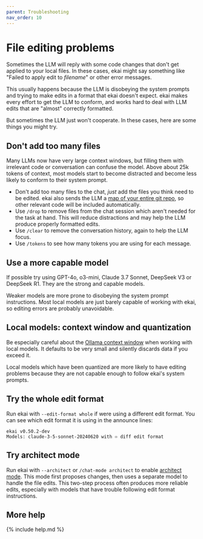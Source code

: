 ```yaml
---
parent: Troubleshooting
nav_order: 10
---
```


# File editing problems

Sometimes the LLM will reply with some code changes
that don't get applied to your local files.
In these cases, ekai might say something like "Failed to apply edit to *filename*"
or other error messages.

This usually happens because the LLM is disobeying the system prompts
and trying to make edits in a format that ekai doesn't expect.
ekai makes every effort to get the LLM
to conform, and works hard to deal with
LLM edits that are "almost" correctly formatted.

But sometimes the LLM just won't cooperate.
In these cases, here are some things you might try.

## Don't add too many files

Many LLMs now have very large context windows,
but filling them with irrelevant code or conversation 
can confuse the model.
Above about 25k tokens of context, most models start to become distracted and become less likely
to conform to their system prompt.

- Don't add too many files to the chat, *just* add the files you think need to be edited.
ekai also sends the LLM a [map of your entire git repo](https://ekai.chat/docs/repomap.html), so other relevant code will be included automatically.
- Use `/drop` to remove files from the chat session which aren't needed for the task at hand. This will reduce distractions and may help the LLM produce properly formatted edits.
- Use `/clear` to remove the conversation history, again to help the LLM focus.
- Use `/tokens` to see how many tokens you are using for each message.

## Use a more capable model

If possible try using GPT-4o, o3-mini, Claude 3.7 Sonnet, DeepSeek V3 or DeepSeek R1.
They are the strong and capable models.

Weaker models
are more prone to
disobeying the system prompt instructions.
Most local models are just barely capable of working with ekai,
so editing errors are probably unavoidable.

## Local models: context window and quantization

Be especially careful about the
[Ollama context window](https://ekai.chat/docs/llms/ollama.html#setting-the-context-window-size)
when working with local models.
It defaults to be very small and silently discards data if you exceed it.

Local models which have been quantized are more likely to have editing problems
because they are not capable enough to follow ekai's system prompts.

## Try the whole edit format

Run ekai with `--edit-format whole` if were using a different edit format.
You can see which edit format it is using in the announce lines:

```
ekai v0.50.2-dev
Models: claude-3-5-sonnet-20240620 with ♾️ diff edit format
```

## Try architect mode

Run ekai with `--architect` or `/chat-mode architect` to enable [architect mode](../usage/modes.md#architect-mode-and-the-editor-model).
This mode first proposes changes, then uses a separate model to handle the file edits.
This two-step process often produces more reliable edits, especially with models that have trouble
following edit format instructions.

## More help

{% include help.md %}
